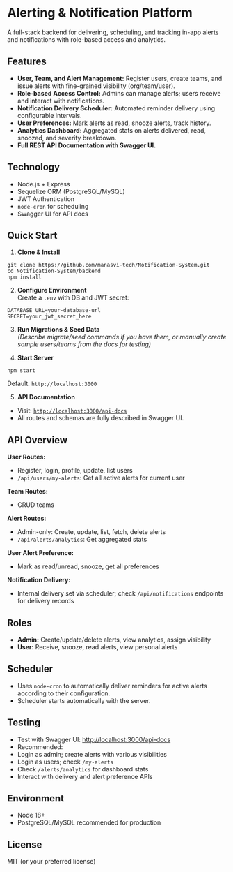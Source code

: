 # Alerting & Notification Platform

A full-stack backend for delivering, scheduling, and tracking in-app alerts and notifications with role-based access and analytics.

## Features

- **User, Team, and Alert Management:** Register users, create teams, and issue alerts with fine-grained visibility (org/team/user).
- **Role-based Access Control:** Admins can manage alerts; users receive and interact with notifications.
- **Notification Delivery Scheduler:** Automated reminder delivery using configurable intervals.
- **User Preferences:** Mark alerts as read, snooze alerts, track history.
- **Analytics Dashboard:** Aggregated stats on alerts delivered, read, snoozed, and severity breakdown.
- **Full REST API Documentation with Swagger UI.**

## Technology

- Node.js + Express
- Sequelize ORM (PostgreSQL/MySQL)
- JWT Authentication
- `node-cron` for scheduling
- Swagger UI for API docs

## Quick Start

1. **Clone & Install**

```
git clone https://github.com/manasvi-tech/Notification-System.git
cd Notification-System/backend
npm install
```

2. **Configure Environment**  
Create a `.env` with DB and JWT secret:

```
DATABASE_URL=your-database-url
SECRET=your_jwt_secret_here
```


3. **Run Migrations & Seed Data**  
*(Describe migrate/seed commands if you have them, or manually create sample users/teams from the docs for testing)*

4. **Start Server**
```
npm start
```

Default: `http://localhost:3000`

5. **API Documentation**  
- Visit: [`http://localhost:3000/api-docs`](http://localhost:3000/api-docs)
- All routes and schemas are fully described in Swagger UI.

## API Overview

**User Routes:**  
- Register, login, profile, update, list users  
- `/api/users/my-alerts`: Get all active alerts for current user

**Team Routes:**  
- CRUD teams

**Alert Routes:**  
- Admin-only: Create, update, list, fetch, delete alerts
- `/api/alerts/analytics`: Get aggregated stats

**User Alert Preference:**  
- Mark as read/unread, snooze, get all preferences

**Notification Delivery:**  
- Internal delivery set via scheduler; check `/api/notifications` endpoints for delivery records

## Roles

- **Admin:** Create/update/delete alerts, view analytics, assign visibility
- **User:** Receive, snooze, read alerts, view personal alerts

## Scheduler

- Uses `node-cron` to automatically deliver reminders for active alerts according to their configuration.  
- Scheduler starts automatically with the server.

## Testing

- Test with Swagger UI: [http://localhost:3000/api-docs](http://localhost:3000/api-docs)
- Recommended: 
- Login as admin; create alerts with various visibilities
- Login as users; check `/my-alerts`
- Check `/alerts/analytics` for dashboard stats
- Interact with delivery and alert preference APIs

## Environment

- Node 18+
- PostgreSQL/MySQL recommended for production

## License

MIT (or your preferred license)


